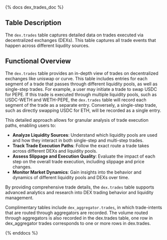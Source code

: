 {% docs dex_trades_doc %}

## Table Description

The `dex.trades` table captures detailed data on trades executed via decentralized exchanges (DEXs). This table captures all trade events that happen across different liqudity sources. 

## Functional Overview

The `dex.trades` table provides an in-depth view of trades on decentralized exchanges like uniswap or curve. This table includes entries for each segment of a trade that passes through different liquidity pools, as well as single-step trades. For example, a user may initiate a trade to swap USDC for PEPE. If this trade is executed through multiple liquidity pools, such as USDC-WETH and WETH-PEPE, the `dex.trades` table will record each segment of the trade as a separate entry. Conversely, a single-step trade, such as directly swapping USDC for ETH, will be recorded as a single entry.

This detailed approach allows for granular analysis of trade execution paths, enabling users to:

- **Analyze Liquidity Sources**: Understand which liquidity pools are used and how they interact in both single-step and multi-step trades.
- **Track Trade Execution Paths**: Follow the exact route a trade takes across different DEXs and liquidity pools.
- **Assess Slippage and Execution Quality**: Evaluate the impact of each step on the overall trade execution, including slippage and price changes.
- **Monitor Market Dynamics**: Gain insights into the behavior and dynamics of different liquidity pools and DEXs over time.

By providing comprehensive trade details, the `dex.trades` table supports advanced analytics and research into DEX trading behavior and liquidity management.

Complimentary tables include `dex_aggregator.trades`, in which trade-intents that are routed through aggregators are recorded. The volume routed through aggregators is also recorded in the dex.trades table, one row in dex_aggregator trades corresponds to one or more rows in dex.trades.

{% enddocs %}